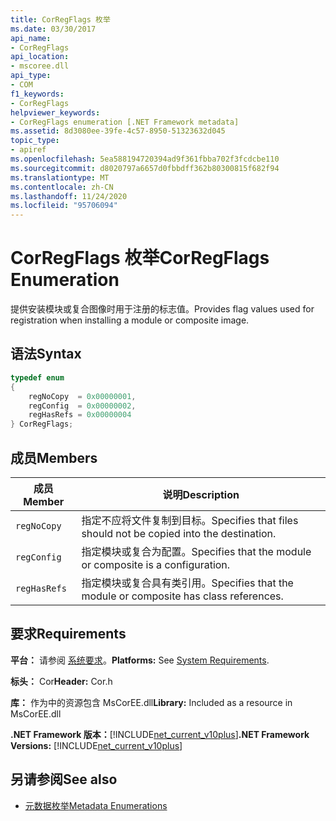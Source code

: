 ```yaml
---
title: CorRegFlags 枚举
ms.date: 03/30/2017
api_name:
- CorRegFlags
api_location:
- mscoree.dll
api_type:
- COM
f1_keywords:
- CorRegFlags
helpviewer_keywords:
- CorRegFlags enumeration [.NET Framework metadata]
ms.assetid: 8d3080ee-39fe-4c57-8950-51323632d045
topic_type:
- apiref
ms.openlocfilehash: 5ea588194720394ad9f361fbba702f3fcdcbe110
ms.sourcegitcommit: d8020797a6657d0fbbdff362b80300815f682f94
ms.translationtype: MT
ms.contentlocale: zh-CN
ms.lasthandoff: 11/24/2020
ms.locfileid: "95706094"
---
```

# <a name="corregflags-enumeration"></a><span data-ttu-id="30518-102">CorRegFlags 枚举</span><span class="sxs-lookup"><span data-stu-id="30518-102">CorRegFlags Enumeration</span></span>

<span data-ttu-id="30518-103">提供安装模块或复合图像时用于注册的标志值。</span><span class="sxs-lookup"><span data-stu-id="30518-103">Provides flag values used for registration when installing a module or composite image.</span></span>  
  
## <a name="syntax"></a><span data-ttu-id="30518-104">语法</span><span class="sxs-lookup"><span data-stu-id="30518-104">Syntax</span></span>  
  
```cpp  
typedef enum
{  
    regNoCopy  = 0x00000001,  
    regConfig  = 0x00000002,  
    regHasRefs = 0x00000004  
} CorRegFlags;  
```  
  
## <a name="members"></a><span data-ttu-id="30518-105">成员</span><span class="sxs-lookup"><span data-stu-id="30518-105">Members</span></span>  
  
|<span data-ttu-id="30518-106">成员</span><span class="sxs-lookup"><span data-stu-id="30518-106">Member</span></span>|<span data-ttu-id="30518-107">说明</span><span class="sxs-lookup"><span data-stu-id="30518-107">Description</span></span>|  
|------------|-----------------|  
|`regNoCopy`|<span data-ttu-id="30518-108">指定不应将文件复制到目标。</span><span class="sxs-lookup"><span data-stu-id="30518-108">Specifies that files should not be copied into the destination.</span></span>|  
|`regConfig`|<span data-ttu-id="30518-109">指定模块或复合为配置。</span><span class="sxs-lookup"><span data-stu-id="30518-109">Specifies that the module or composite is a configuration.</span></span>|  
|`regHasRefs`|<span data-ttu-id="30518-110">指定模块或复合具有类引用。</span><span class="sxs-lookup"><span data-stu-id="30518-110">Specifies that the module or composite has class references.</span></span>|  
  
## <a name="requirements"></a><span data-ttu-id="30518-111">要求</span><span class="sxs-lookup"><span data-stu-id="30518-111">Requirements</span></span>  

 <span data-ttu-id="30518-112">**平台：** 请参阅 [系统要求](../../get-started/system-requirements.md)。</span><span class="sxs-lookup"><span data-stu-id="30518-112">**Platforms:** See [System Requirements](../../get-started/system-requirements.md).</span></span>  
  
 <span data-ttu-id="30518-113">**标头：** Cor</span><span class="sxs-lookup"><span data-stu-id="30518-113">**Header:** Cor.h</span></span>  
  
 <span data-ttu-id="30518-114">**库：** 作为中的资源包含 MsCorEE.dll</span><span class="sxs-lookup"><span data-stu-id="30518-114">**Library:** Included as a resource in MsCorEE.dll</span></span>  
  
 <span data-ttu-id="30518-115">**.NET Framework 版本：**[!INCLUDE[net_current_v10plus](../../../../includes/net-current-v10plus-md.md)]</span><span class="sxs-lookup"><span data-stu-id="30518-115">**.NET Framework Versions:** [!INCLUDE[net_current_v10plus](../../../../includes/net-current-v10plus-md.md)]</span></span>  
  
## <a name="see-also"></a><span data-ttu-id="30518-116">另请参阅</span><span class="sxs-lookup"><span data-stu-id="30518-116">See also</span></span>

- [<span data-ttu-id="30518-117">元数据枚举</span><span class="sxs-lookup"><span data-stu-id="30518-117">Metadata Enumerations</span></span>](metadata-enumerations.md)
